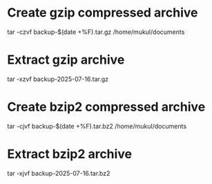 # Create gzip compressed archive
tar -czvf backup-$(date +%F).tar.gz /home/mukul/documents

# Extract gzip archive
tar -xzvf backup-2025-07-16.tar.gz

# Create bzip2 compressed archive
tar -cjvf backup-$(date +%F).tar.bz2 /home/mukul/documents

# Extract bzip2 archive
tar -xjvf backup-2025-07-16.tar.bz2